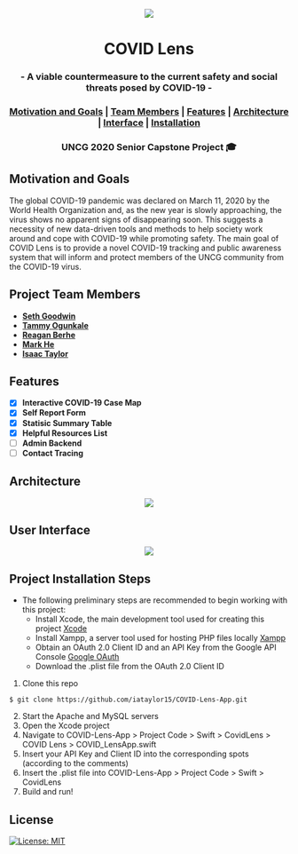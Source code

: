 <!-- PROJECT LOGO -->
<p align="center">
<a href="#">
    <img src="https://user-images.githubusercontent.com/32807934/94518504-0c9c0200-01f8-11eb-8883-667876b9d639.png">
</a>

<h1 align="center"> COVID Lens</h1>

<h3 align="center">- A viable countermeasure to the current safety and social threats posed by COVID-19 -</h3> 

<h3 align="center">
  <a href="https://github.com/iataylor15/COVID-Lens-App#motivation-and-goals">Motivation and Goals</a> |
  <a href="https://github.com/iataylor15/COVID-Lens-App#project-team-members">Team Members</a> |
  <a href="https://github.com/iataylor15/COVID-Lens-App#features">Features</a> |
  <a href="https://github.com/iataylor15/COVID-Lens-App#architecture">Architecture</a> |
  <a href="https://github.com/iataylor15/COVID-Lens-App#user-interface">Interface</a> |
  <a href="https://github.com/iataylor15/COVID-Lens-App#project-installation-steps">Installation</a>
</h3>

<h3 align="center"> UNCG 2020 Senior Capstone Project 🎓 </h3>

## Motivation and Goals
 The global COVID-19 pandemic was declared on March 11, 2020 by the World Health Organization and, as the new year is slowly approaching, the virus shows no apparent signs of disappearing soon. This suggests a necessity of new data-driven tools and methods to help society work around and cope with COVID-19 while promoting safety. The main goal of COVID Lens is to provide a novel COVID-19 tracking and public awareness system that will inform and protect members of the UNCG community from the COVID-19 virus.

## Project Team Members
- [**Seth Goodwin**](https://github.com/SethGoodwin)
- [**Tammy Ogunkale**](https://github.com/tammycodes)
- [**Reagan Berhe**](https://github.com/reaganlu22)
- [**Mark He**](https://github.com/mhe98)
- [**Isaac Taylor**](https://github.com/iataylor15)


## Features
- [x] **Interactive COVID-19 Case Map**
- [x] **Self Report Form**
- [x] **Statisic Summary Table**
- [x] **Helpful Resources List**
- [ ] **Admin Backend**
- [ ] **Contact Tracing**

## Architecture
 <!-- Architecture -->
 <p align="center">
 <a href="#">
   <img src="https://user-images.githubusercontent.com/32807934/94518395-d65e8280-01f7-11eb-9bdf-f39db702939d.png">
 </a>
    
## User Interface
<!-- User Interface -->
 <p align="center">
 <a href="#">
   <img src="https://user-images.githubusercontent.com/47482644/99500158-f08b2600-2947-11eb-801f-60991dc6d14b.png">
 </a>

## Project Installation Steps
- The following preliminary steps are recommended  to begin working with this project:
  - Install Xcode, the main development tool used for creating this project [Xcode](https://developer.apple.com/xcode/)
  - Install Xampp, a server tool used for hosting PHP files locally [Xampp](https://www.apachefriends.org/index.html)
  - Obtain an OAuth 2.0 Client ID and an API Key from the Google API Console [Google OAuth](https://developers.google.com/identity/protocols/oauth2)
  - Download the .plist file from the OAuth 2.0 Client ID
  

1. Clone this repo
  ```console
  $ git clone https://github.com/iataylor15/COVID-Lens-App.git
  ```
2. Start the Apache and MySQL servers
3. Open the Xcode project
4. Navigate to COVID-Lens-App > Project Code > Swift > CovidLens > COVID Lens > COVID_LensApp.swift
5. Insert your API Key and Client ID into the corresponding spots (according to the comments)
6. Insert the .plist file into COVID-Lens-App > Project Code > Swift > CovidLens
7. Build and run!

## License
[![License: MIT](https://img.shields.io/badge/License-MIT-yellow.svg)](https://github.com/iataylor15/COVID-Lens-App/blob/master/LICENSE)
